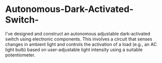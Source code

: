 # Autonomous-Dark-Activated-Switch-
I've designed  and  construct  an  autonomous  adjustable  dark-activated  switch  using electronic  components.  This  involves a  circuit  that  senses  changes  in  ambient light and controls the activation of a load (e.g., an AC light bulb) based on user-adjustable light intensity using a suitable potentiometer. 
